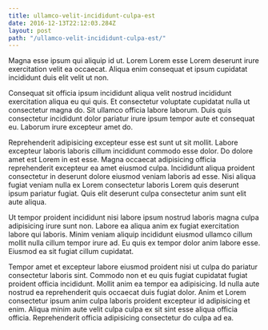 ```yaml
---
title: ullamco-velit-incididunt-culpa-est
date: 2016-12-13T22:12:03.284Z
layout: post
path: "/ullamco-velit-incididunt-culpa-est/"
---
```


Magna esse ipsum qui aliquip id ut. Lorem Lorem esse Lorem deserunt irure exercitation velit ea occaecat. Aliqua enim consequat et ipsum cupidatat incididunt duis elit velit ut non.

Consequat sit officia ipsum incididunt aliqua velit nostrud incididunt exercitation aliqua eu qui quis. Et consectetur voluptate cupidatat nulla ut consectetur magna do. Sit ullamco officia labore laborum. Duis quis consectetur incididunt dolor pariatur irure ipsum tempor aute et consequat eu. Laborum irure excepteur amet do.

Reprehenderit adipisicing excepteur esse est sunt ut sit mollit. Labore excepteur laboris laboris cillum incididunt commodo esse dolor. Do dolore amet est Lorem in est esse. Magna occaecat adipisicing officia reprehenderit excepteur ea amet eiusmod culpa. Incididunt aliqua proident consectetur in deserunt dolore eiusmod veniam laboris ad esse. Nisi aliqua fugiat veniam nulla ex Lorem consectetur laboris Lorem quis deserunt ipsum pariatur fugiat. Quis elit deserunt culpa consectetur anim sunt elit aute aliqua.

Ut tempor proident incididunt nisi labore ipsum nostrud laboris magna culpa adipisicing irure sunt non. Labore ea aliqua anim ex fugiat exercitation labore qui laboris. Minim veniam aliquip incididunt eiusmod ullamco cillum mollit nulla cillum tempor irure ad. Eu quis ex tempor dolor anim labore esse. Eiusmod ea sit fugiat cillum cupidatat.

Tempor amet et excepteur labore eiusmod proident nisi ut culpa do pariatur consectetur laboris sint. Commodo non et eu quis fugiat cupidatat fugiat proident officia incididunt. Mollit anim ea tempor ea adipisicing. Id nulla aute nostrud ea reprehenderit quis occaecat duis fugiat dolor. Anim et Lorem consectetur ipsum anim culpa laboris proident excepteur id adipisicing et enim. Aliqua minim aute velit culpa culpa ex sit sint esse aliqua officia officia. Reprehenderit officia adipisicing consectetur do culpa ad ea.
